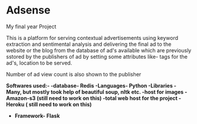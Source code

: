 # Adsense
My final year Project  

This is a platform for serving contextual advertisements using keyword extraction and sentimental analysis and delivering the final ad to the website or the blog from the database of ad's available which are previously sstored by the publishers of ad by setting some attributes like- tags for the ad's, location to be served. 

Number of ad view count is also shown to the publisher

<b> Softwares used:- <b>
-database- Redis
-Languages- Python
-Libraries - Many, but mostly took help of beautiful soup, nltk etc.
-host for images - Amazon-s3  (still need to work on this)
-total web host for the project - Heroku ( still need to work on this)
- Framework- Flask

